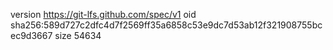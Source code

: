 version https://git-lfs.github.com/spec/v1
oid sha256:589d727c2dfc4d7f2569ff35a6858c53e9dc7d53ab12f321908755bcec9d3667
size 54634
